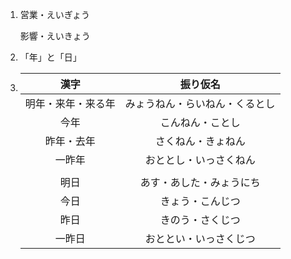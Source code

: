 1. 営業・えいぎょう

   影響・えいきょう

2. 「年」と「日」

3. |        漢字        |            振り仮名            |
   | :----------------: | :----------------------------: |
   | 明年・来年・来る年 | みょうねん・らいねん・くるとし |
   |        今年        |        こんねん・ことし        |
   |     昨年・去年     |       さくねん・きょねん       |
   |       一昨年       |     おととし・いっさくねん     |
   |                    |                                |
   |        明日        |    あす・あした・みょうにち    |
   |        今日        |        きょう・こんじつ        |
   |        昨日        |        きのう・さくじつ        |
   |       一昨日       |     おととい・いっさくじつ     |

   